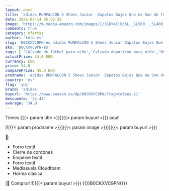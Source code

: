 ```yaml
---
layout: post
title: 'adidas RUNFALCON 5 Shoes Junior  Zapatos Bajos Que no Son de fútbol Unisex Adulto  Core Black/Pink/Silver Metallic  38 EU'
date: 2025-07-14 05:56:29
image: 'https://m.media-amazon.com/images/I/31DY4E+Ed5L._SL500_._SL400_.jpg'
comments: true
category: ofertas
author: 'tole.es'
slug: 'B0CKXVC9PN-es adidas RUNFALCON 5 Shoes Junior Zapatos Bajos Que no Son...'
sku: 'B0CKXVC9PN-es'
tags: [ 'Calzado de fútbol para niño','Calzado deportivo para niño','Moda','Moda Niño','Zapatillas deportivas y de moda para niños','Zapatos de niño','adidas','zapatos','🇪🇸', ]
actualPrice: 34.0 EUR
currency: EUR
price: 34.0
comparePrice: 45.0 EUR
prodname: 'adidas RUNFALCON 5 Shoes Junior  Zapatos Bajos Que no Son de fútbol Unisex Adulto  Core Black/Pink/Silver Metallic  38 EU'
country: 'es'
flag: '🇪🇸'
brand: 'adidas'
buyurl: 'https://www.amazon.es/dp/B0CKXVC9PN/?tag=tolees-21'
descuento: '24.44'
average: '34.0'
---
```


Tienes [{{< param title >}}]({{< param buyurl >}}) aqui!

[![{{< param prodname >}}]({{< param image >}})]({{< param buyurl >}})

🔎:

- Forro textil
- Cierre de cordones
- Empeine textil
- Forro textil
- Mediasuela Cloudfoam
- Horma clásica

[🛒 Comprar!!!]({{< param buyurl >}})
{{<world>}}B0CKXVC9PN{{</world>}}
